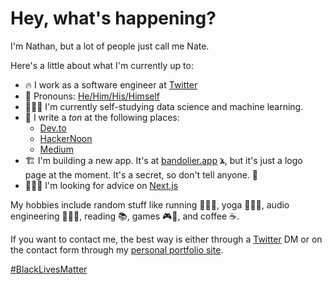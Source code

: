 # Hey, what's happening?

I'm Nathan, but a lot of people just call me Nate.

Here's a little about what I'm currently up to:

- 🔥 I work as a software engineer at [Twitter](https://twitter.com)
- 🦙 Pronouns: [He/Him/His/Himself](https://pronoun.is/he)
- 🧙🏻‍♂️ I'm currently self-studying data science and machine learning.
- 📓 I write a _ton_ at the following places:
  - [Dev.to](https://dev.to/nwthomas)
  - [HackerNoon](https://hackernoon.com/u/nwthomas)
  - [Medium](https://medium.com/@nwthomas)
- 🏗 I'm building a new app. It's at [bandolier.app](https://bandolier.app/) <span><img draggable="false" style="height:10px;width:auto;" src="./assets/bandolier-logo.png" /></span>, but it's just a logo page at the moment. It's a secret, so don't tell anyone. 🤫
- 👨🏻‍🎓 I'm looking for advice on [Next.js](https://nextjs.org/)

My hobbies include random stuff like running 🏃🏻‍♂️, yoga 🧘🏻‍♂️, audio engineering 👨🏻‍🎤, reading 📚, games 🎮🎲, and coffee ☕️.

If you want to contact me, the best way is either through a [Twitter](https://twitter.com) DM or on the contact form through my [personal portfolio site](https://nathanthomas.dev/).

[#BlackLivesMatter](https://blacklivesmatter.com)
